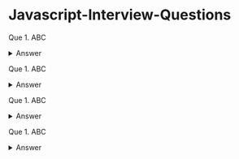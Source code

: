 # Javascript-Interview-Questions

Que 1. ABC

<details><summary>Answer</summary>
<p>
  XYZ
</p>
</details>

Que 1. ABC

<details><summary>Answer</summary>
<p>
  XYZ
</p>
</details>


Que 1. ABC

<details><summary>Answer</summary>
<p>
  XYZ
</p>
</details>


Que 1. ABC

<details><summary>Answer</summary>
<p>
  XYZ
</p>
</details>
